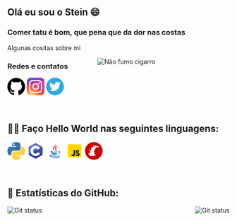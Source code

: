 ## Olá eu sou o Stein 😄

<h3> Comer tatu é bom, que pena que da dor nas costas</h3>

Algunas cositas sobre mi

<img src="https://media.giphy.com/media/VigrMqLg1C9C8/giphy.gif" title="Não fumo cigarro"
    align="right"  width="300px">
<h3>Redes e contatos </h3>

[<img src="./github.png" width="40" height="40">](https://github.com/steinglk)
[<img src="./insta.png" width="40" height="40">](https://www.instagram.com/steinzito/)
[<img src="./twitter.png" width="40" height="40">](https://twitter.com/steinzito)

<br>

## 👨‍💻 Faço Hello World nas seguintes linguagens:

[<img src="./python.png" width="40" height="40" title="Python" alt=Python>](https://www.python.org/)
[<img src="./c.png" width="40" height="40" title="C" alt=C>](https://www.learn-c.org/)
[<img src="./java.png" width="40" height="40" title="Java" alt=Java>](https://www.java.com/pt-BR/)
[<img src="./js.png" width="40" height="40" title="Java Script" alt=JS>](https://developer.mozilla.org/pt-BR/docs/Web/JavaScript)
[<img src="./ruby-rails.png" width="40" height="40" title="Ruby on Rails" alt=Ruby>](https://rubyonrails.org/)

<br>

## 🧮 Estatísticas do GitHub:

<img src="https://github-readme-stats.vercel.app/api?username=steinglk&show_icons=true&hide_border=true&theme=dark"
alt = "Git status"
title="Meu status do github"
style = "float: right; margin-left: 0px;" />
<img src="https://github-readme-stats.vercel.app/api/top-langs/?username=steinglk&layout=compact&hide_border=true&theme=dark"
     alt = "Git status" 
     title ="As linguagens que eu mais uso"
     style = "float: left; margin-right: 0px;" />
